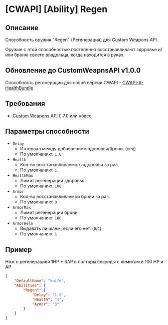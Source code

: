 # [CWAPI] [Ability] Regen

## Описание
Способность оружия "Regen" (Регенерация) для Custom Weapons API.

Оружие с этой способностью постепенно восстанавливают здоровье и/или броню своего владельца, когда находится в руках.

## Обновление до CustomWeapnsAPI v1.0.0

Способность регенерации для новой версии CWAPI - [CWAPI-A-HealthBundle](https://github.com/AmxxModularEcosystem/CWAPI-A-HealthBundle)

## Требования
- [Custom Weapons API](https://github.com/ArKaNeMaN/amxx-CustomWeaponsAPI) 0.7.0 или новее

## Параметры способности

- `Delay`
    - Интервал между добавлением здоровья/брони. (сек)
    - По умолчанию: `1.0`
- `Health`
    - Кол-во восстанавливаемого здоровья за раз.
    - По умолчанию: `1`
- `HealthMax`
    - Лимит регенерации здоровья.
    - По умолчанию: `100`
- `Armor`
    - Кол-во восстанавливаемой брони за раз.
    - По умолчанию: `3`
- `ArmorMax`
    - Лимит регенерации брони.
    - По умолчанию: `100`
- `ArmorHelm`
    - Выдавать ли шлем, если его нет. (`0`/`1`)
    - По умолчанию: `1`

## Пример

Нож с регенерацией 1HP + 3AP в полторы секунды с лимитом в 100 HP и AP

```json
{
    "DefaultName": "knife",
    "Abilities": {
        "Regen": {
            "Delay": "1.5",
            "Health": "1",
            "Armor": "3"
        }
    }
}
```
